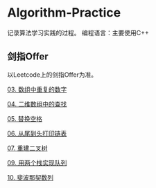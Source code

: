 # Algorithm-Practice
记录算法学习实践的过程。
编程语言：主要使用C++

## 剑指Offer

以Leetcode上的剑指Offer为准。

[03. 数组中重复的数字](https://github.com/ChinaWxq/Algorithm-Practice/tree/master/%E5%89%91%E6%8C%87Offer/03.%20%E6%95%B0%E7%BB%84%E4%B8%AD%E9%87%8D%E5%A4%8D%E7%9A%84%E6%95%B0%E5%AD%97)

[04. 二维数组中的查找](https://github.com/ChinaWxq/Algorithm-Practice/tree/master/%E5%89%91%E6%8C%87Offer/04.%20%E4%BA%8C%E7%BB%B4%E6%95%B0%E7%BB%84%E4%B8%AD%E7%9A%84%E6%9F%A5%E6%89%BE)

[05. 替换空格](https://github.com/ChinaWxq/Algorithm-Practice/tree/master/%E5%89%91%E6%8C%87Offer/05.%20%E6%9B%BF%E6%8D%A2%E7%A9%BA%E6%A0%BC)

[06. 从尾到头打印链表](https://github.com/ChinaWxq/Algorithm-Practice/tree/master/%E5%89%91%E6%8C%87Offer/06.%20%E4%BB%8E%E5%B0%BE%E5%88%B0%E5%A4%B4%E6%89%93%E5%8D%B0%E9%93%BE%E8%A1%A8)

[07. 重建二叉树](https://github.com/ChinaWxq/Algorithm-Practice/tree/master/%E5%89%91%E6%8C%87Offer/07.%20%E9%87%8D%E5%BB%BA%E4%BA%8C%E5%8F%89%E6%A0%91)

[09. 用两个栈实现队列](https://github.com/ChinaWxq/Algorithm-Practice/tree/master/%E5%89%91%E6%8C%87Offer/09.%20%E7%94%A8%E4%B8%A4%E4%B8%AA%E6%A0%88%E5%AE%9E%E7%8E%B0%E9%98%9F%E5%88%97)

[10. 斐波那契数列]()